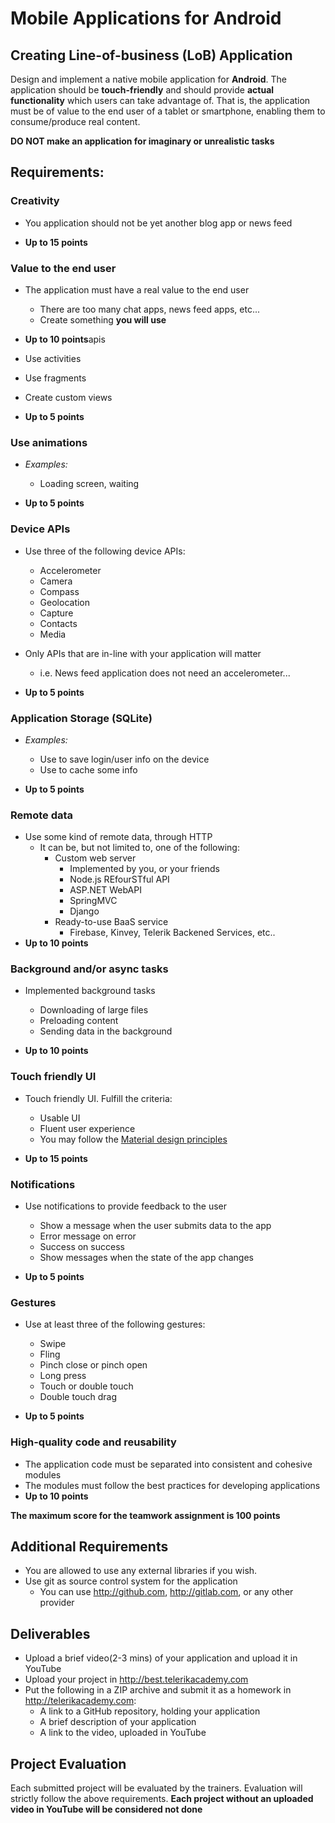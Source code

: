 # Mobile Applications for Android
##  Creating Line-of-business (LoB) Application

Design and implement a native mobile application for **Android**. The application should be **touch-friendly** and should provide **actual functionality** which users can take advantage of. That is, the application must be of value to the end user of a tablet or smartphone, enabling them to consume/produce real content.

**DO NOT make an application for imaginary or unrealistic tasks**

##  Requirements:

### Creativity

- You application should not be yet another blog app or news feed

- **Up to 15 points**

### Value to the end user

- The application must have a real value to the end user
  - There are too many chat apps, news feed apps, etc...
  - Create something **you will use**

- **Up to 10 points**apis

- Use activities
- Use fragments
- Create custom views

- **Up to 5 points**

### Use animations

- _Examples:_
  - Loading screen, waiting

- **Up to 5 points**

### Device APIs

- Use three of the following device APIs:
  - Accelerometer
  - Camera
  - Compass
  - Geolocation
  - Capture
  - Contacts
  - Media

- Only APIs that are in-line with your application will matter
  - i.e. News feed application does not need an accelerometer...

- **Up to 5 points**

### Application Storage (SQLite)

- _Examples:_
  - Use to save login/user info on the device
  - Use to cache some info

- **Up to 5 points**

### Remote data

- Use some kind of remote data, through HTTP
  - It can be, but not limited to, one of the following:
    - Custom web server
      - Implemented by you, or your friends
      - Node.js REfourSTful API
      - ASP.NET WebAPI
      - SpringMVC
      - Django
    - Ready-to-use BaaS service
      - Firebase, Kinvey, Telerik Backened Services, etc..
- **Up to 10 points**

### Background and/or async tasks

- Implemented background tasks
  - Downloading of large files
  - Preloading content
  - Sending data in the background

- **Up to 10 points**

### Touch friendly UI

- Touch friendly UI. Fulfill the criteria:
  - Usable UI
  - Fluent user experience
  - You may follow the [Material design principles](http://developer.android.com/design/material/index.html)

- **Up to 15 points**

### Notifications

- Use notifications to provide feedback to the user
  - Show a message when the user submits data to the app
  - Error message on error
  - Success on success
  - Show messages when the state of the app changes

- **Up to 5 points**

### Gestures

- Use at least three of the following gestures:
  - Swipe
  - Fling
  - Pinch close or pinch open
  - Long press
  - Touch or double touch
  - Double touch drag

- **Up to 5 points**

### High-quality code and reusability

- The application code must be separated into consistent and cohesive modules
- The modules must follow the best practices for developing applications
- **Up to 10 points**

**The maximum score for the teamwork assignment is 100 points**

##  Additional Requirements
- You are allowed to use any external libraries if you wish.
- Use git as source control system for the application
  - You can use http://github.com, http://gitlab.com, or any other provider

##  Deliverables
- Upload a brief video(2-3 mins) of your application and upload it in YouTube
- Upload your project in http://best.telerikacademy.com
- Put the following in a ZIP archive and submit it as a homework in http://telerikacademy.com:
  - A link to a GitHub repository, holding your application
  - A brief description of your application
  - A link to the video, uploaded in YouTube

##  Project Evaluation
Each submitted project will be evaluated by the trainers. Evaluation will strictly follow the above requirements.
**Each project without an uploaded video in YouTube will be considered not done**
